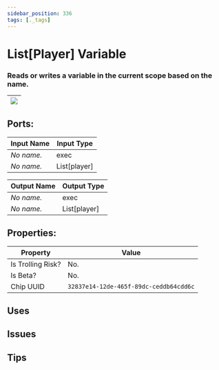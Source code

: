 ```yaml
---
sidebar_position: 336
tags: [._tags]
---
```


# List[Player] Variable


### Reads or writes a variable in the current scope based on the name.

| ![](https://images-ext-2.discordapp.net/external/MPmIaQzlEPmgGWlgi-WxBBXt0Bjv_zWPkg1y1f_sy3s/https/www.recroomcircuits.com/image/circuit/absolute-value?width=206&height=108) |
|-----|

## Ports:

| Input Name | Input Type |
|-----------|-----------|
| *No name.* | exec |
| *No name.* | List[player] |

| Output Name | Output Type |
|-----------|-----------|
| *No name.* | exec |
| *No name.* | List[player] |

## Properties:

| Property  | Value |
|-------------------|-----------|
| Is Trolling Risk? | No. |
| Is Beta? | No. |
| Chip UUID | `32837e14-12de-465f-89dc-ceddb64cdd6c` |

## Uses

## Issues

## Tips